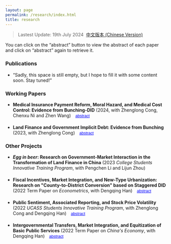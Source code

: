 ```yaml
---
layout: page
permalink: /research/index.html
title: research
---
```


> Lastest Update: 19th July 2024&nbsp;  [中文版本 (Chinese Version)](https://fyapeng.com/research-zh/)

You can click on the “abstract” button to view the abstract of each paper and click on “abstract” again to retrieve it.

### Publications

- “Sadly, this space is still empty, but I hope to fill it with some content soon. Stay tuned!”

### Working Papers

<ul>
  <li>
    <span><strong>Medical Insurance Payment Reform, Moral Hazard, and Medical Cost Control: Evidence from Bunching-DID</strong> (2024, with Zhenglong Cong, Chenxu Ni and Zhen Wang)</span>
    <button class="toggle-abstract" onclick="toggleAbstract('abstract1')">abstract</button>
    <div id="abstract1" class="abstract-content">
      <p>This paper aims to assess the impact of health insurance payment reform, especially the DRG/DIP payment, on healthcare cost control and healthcare quality improvement. Using the novel Bunching-DID methodology to identify the distortionary effects of the health insurance "deductible" on patients' visit behaviors (Moral Hazard), the paper finds that the setting of "deductible" led to about 8% of expenses being adjusted above the deductible, and the average annual per capita cost of healthcare was increased by 28.8%. Considering the moral hazard induced by the "deductible", DRG/DIP reforms have limited effect on reducing healthcare costs and improving healthcare quality, with out-of-pocket costs for patients near the "deductible" increasing rather than decreasing and a tendency for hospitals to "shirk" seriously ill patients, and the policy effect is heterogeneous in terms of regions, hospital characteristics, and patient characteristics. In addition, compared with DRG, DIP can effectively reduce patients' moral hazard and ease hospitals' expectation of cost control. This paper provides some insights into the evaluation of policy tools for quality improvement and cost control in healthcare, and how to accurately identify or avoid the moral hazard problem may become the focus and difficulty of subsequent policy evaluation, especially in health economics.</p>
    </div>
  </li>
  <li>
    <span><strong>Land Finance and Government Implicit Debt: Evidence from Bunching</strong> (2023, with Zhenglong Cong)</span>
    <button class="toggle-abstract" onclick="toggleAbstract('abstract2')">abstract</button>
    <div id="abstract2" class="abstract-content">
      <p>Steady disposal of local government's hidden debt problem is the focus and difficulty of future government work. Based on the Bunching estimation method, the article identifies the impact of local land transfer behavior on government's hidden debt by using the impact of the minimum price standard for industrial land transfer policy on the land transaction market. It is found that (1) on average, about 11.09% of land parcel transactions between 2008 and 2020 are affected by the National Minimum Price Standard for Industrial Land Sale with a bunching effect; (2) the land sale price limit policy significantly affects local land sale behavior, and on average, the local industrial land sale unit price decreases by 35.22% compared to the counterfactual distribution, and the total price of land parcel sale increases by an average of 7.52%; (3) China's local government land concession revenue has a positive effect on the scale of hidden debt, and on average, for every 1% increase in local land concession revenue, the scale of hidden government debt will increase by 2.02%; (4) The results of heterogeneity analysis show that this positive effect is more significant in regions with higher fiscal transparency, lower returns to capital factors, and net population outflow, while in regions with higher fiscal pressure and The land concession revenue has a negative effect on the scale of hidden debt in regions with a high percentage of non-tax revenue. The results provide innovative paths and theoretical evidence for dissipating local governments' hidden debts and achieving high-quality development.</p>
    </div>
  </li>
</ul>

### Other Projects

- ***Egg in beer*: Research on Government-Market Interaction in the Transformation of Land Finance in China** (2023 *College Students Innovative Training Program*, with Pengchen Li and Lijun Zhou)
  
<ul>
  <li>
    <span><strong>Fiscal Incentives, Market Integration, and New-Type Urbanization: Research on "County-to-District Conversion" based on Staggered DID</strong> (2022 Term Paper on <em>Econometrics</em>, with Dengqing Han)</span>
    <button class="toggle-abstract" onclick="toggleAbstract('abstract3')">abstract</button>
    <div id="abstract3" class="abstract-content">
      <p>The "county-to-district conversion" is an important way for local governments in the process of administrative-led urbanization development. Using the statistical data of 260 cities across China from 2009 to 2019, we construct a new urbanization evaluation system based on the essential requirements of "people-oriented, four synchronization, urban-rural integration, ecological civilization, and infrastructure". The study investigates the impact of financial incentives and market integration on the development of new urbanization through the quasi-natural experiment of "county-to-district conversion" policy. The study finds that the implementation of "county-to-district conversion" can integrate municipal factor markets, significantly improve the level of basic public services in districts and counties, and promote the development of new-type urbanization centered on people. The implementation of "county-to-district conversion" can alleviate the polarization effect of capital, promote the diffusion of production factors to districts and counties, thus promoting the development of new urbanization and compensating for the shortcomings in the process of market-led urbanization; however, "county-to-district conversion" will have different degrees of negative impacts on urban-rural integration and ecological civilization.</p>
    </div>
  </li>
    <li>
    <span><strong>Public Sentiment, Associated Reporting, and Stock Price Volatility</strong> (2022 <em>UCASS Students Innovative Training Program</em>, with Zhenglong Cong and Dengqing Han)</span>
    <button class="toggle-abstract" onclick="toggleAbstract('abstract4')">abstract</button>
    <div id="abstract4" class="abstract-content">
      <p>With the rapid development of Internet media, indirect correlation reports also have an increasingly important impact on market opinion. In order to study the nonlinear effect of media-related reports on stock price fluctuations, an improved text information extraction module is proposed by embedding the correlation information structure to obtain the correlation degree between related reports and stocks. The results show that: (1) negative opinion sentiment has a stronger impact on stock price than positive opinion sentiment; (2) there is a single threshold effect of report correlation, and positive opinion sentiment has a stronger impact on stock price when the report correlation is low; (3) The impact of media-related stories on stock price is time-sensitive, and the impact of lagging news is almost zero; (4) The impact of media-related stories on stock price gradually increases with the size of the company.</p>
    </div>
  </li>
  <li>
    <span><strong>Intergovernmental Transfers, Market Integration, and Equitization of Basic Public Services</strong> (2022 Term Paper on <em>China's Economy</em>, with Dengqing Han)</span>
    <button class="toggle-abstract" onclick="toggleAbstract('abstract5')">abstract</button>
    <div id="abstract5" class="abstract-content">
      <p>Market segmentation arising from the decentralized system leads to serious redundant construction in different regions, which is not conducive to achieving the goal of equalization of basic public services. This paper argues that by adjusting intergovernmental transfer payments, it is possible to promote the integration of government market resources, thereby improving the level of equalization of basic public services. Empirical results show that the supply of basic public services exhibits agglomeration effects nationwide; the construction of a unified market has a complex non-linear effect on the equalization of basic public services, exerting a positive effect in the eastern and western regions but a negative effect in the central region; granting more autonomy to governments in the central region is beneficial to local economic development and the improvement of the level of equalization of basic public services.</p>
    </div>
  </li>
  <!-- 添加更多论文条目 -->
</ul>

<script>
  function toggleAbstract(id) {
    var abstract = document.getElementById(id);
    if (abstract.style.display === "none" || abstract.style.display === "") {
      abstract.style.display = "block";
    } else {
      abstract.style.display = "none";
    }
  }
</script>

<style>
  .abstract-content {
    display: none;
    margin-top: 10px;
    font-size: 0.9em; /* 调整摘要内容的字体大小 */
    background-color: #f0f0f0; /* 设置摘要内容的背景色 */
    padding: 10px; /* 设置摘要内容的内边距 */
    border-radius: 5px; /* 设置摘要内容的圆角 */
  }
  .toggle-abstract {
    cursor: pointer;
    color: blue;
    background: none;
    border: none;
    padding: 0;
    text-decoration: underline;
    margin-left: 10px;
    font-size: 0.9em; /* 调整“摘要”按钮的字体大小 */
  }
  li {
    margin-bottom: 20px;
  }
</style>
